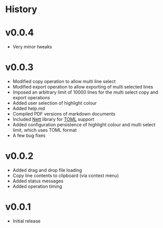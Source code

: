 # History

# v0.0.4

- Very minor tweaks

# v0.0.3

- Modified copy operation to allow multi line select
- Modified export operation to allow exporting of multi selected lines
- Imposed an arbitrary limit of 10000 lines for the multi select copy and export operations  
- Added user selection of highlight colour
- Added help.md
- Compiled PDF versions of markdown documents
- Included [Nett](https://github.com/paiden/Nett) library for [TOML](https://github.com/toml-lang/toml) support
- Added configuration persistence of highlight colour and multi select limit, which uses TOML format
- A few bug fixes

# v0.0.2

- Added drag and drop file loading
- Copy line contents to clipboard (via context menu)
- Added status messages
- Added operation timing

# v0.0.1

- Initial release